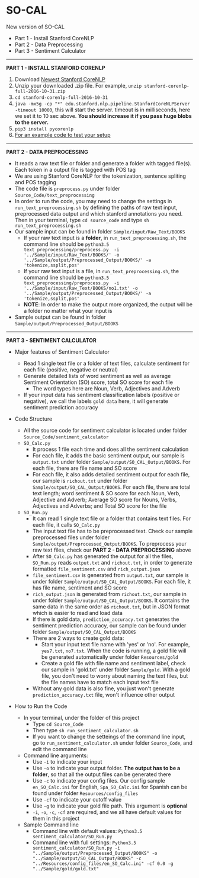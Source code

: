 # SO-CAL
New version of SO-CAL

* Part 1 - Install Stanford CoreNLP
* Part 2 - Data Preprocessing
* Part 3 - Sentiment Calculator

*****************************************************************************

<b>PART 1 - INSTALL STANFORD CORENLP</b>

1. Download [Newest Stanford CoreNLP][1]
2. Unzip your downloaded .zip file. For example, `unzip stanford-corenlp-full-2016-10-31.zip`
3. `cd stanford-corenlp-full-2016-10-31`
4. `java -mx5g -cp "*" edu.stanford.nlp.pipeline.StanfordCoreNLPServer -timeout 10000`, this will start the server.
timeout is in milliseconds, here we set it to 10 sec above. <b>You should increase it if you pass huge blobs to the server.</b>
5. `pip3 install pycorenlp`
6. [For an example code to test your setup][2]


*****************************************************************************

<b>PART 2 - DATA PREPROCESSING</b>

* It reads a raw text file or folder and generate a folder with tagged file(s). Each token in a output file is tagged with POS tag
* We are using Stanford CoreNLP for the tokenization, sentence spliting and POS tagging
* The code file is `preprocess.py` under folder `Source_Code/text_preprocessing`
* In order to run the code, you may need to change the settings in `run_text_preprocessing.sh` by defining the paths of raw text input, preprocessed data output and which stanford annotations you need. Then in your terminal, type `cd source_code` and type `sh run_text_preprocessing.sh`
* Our sample input can be found in folder `Sample/input/Raw_Text/BOOKS`
  * If your raw text input is a <b>folder</b>, in `run_text_preprocessing.sh`, the command line should be `python3.5 text_preprocessing/preprocess.py  -i '../Sample/input/Raw_Text/BOOKS/' -o '../Sample/output/Preprocessed_Output/BOOKS/' -a 'tokenize,ssplit,pos'`
  * If your raw text input is a </b>file</b>, in `run_text_preprocessing.sh`, the command line should be `python3.5 text_preprocessing/preprocess.py  -i '../Sample/input/Raw_Text/BOOKS/no1.txt' -o '../Sample/output/Preprocessed_Output/BOOKS/' -a 'tokenize,ssplit,pos'`
  * <b>NOTE</b>: In order to make the output more organized, the output will be a folder no matter what your input is
* Sample output can be found in folder `Sample/output/Preprocessed_Output/BOOKS`


*****************************************************************************

<b>PART 3 - SENTIMENT CALCULATOR</b>

* Major features of Sentiment Calculator
  * Read 1 single text file or a folder of text files, calculate sentiment for each file (positive, negative or neutral)
  * Generate detailed lists of word sentiment as well as average Sentiment Orientation (SO) score, total SO score for each file
    * The word types here are Noun, Verb, Adjectives and Adverb
  * If your input data has sentiment classification labels (positive or negative), we call the labels `gold data` here, it will generate sentiment prediction accuracy
  
* Code Structure
  * All the source code for sentiment calculator is located under folder `Source_Code/sentiment_calculator`
  * `SO_Calc.py`
    * It process 1 file each time and does all the sentiment calculation
    * For each file, it adds the basic sentiment output, our sample is `output.txt` under folder `Sample/output/SO_CAL_Output/BOOKS`. For each file, there are file name and SO score
    * For each file, it also adds detailed sentiment output for each file, our sample is `richout.txt` under folder `Sample/output/SO_CAL_Output/BOOKS`. For each file, there are total text length; word sentiment & SO score for each Noun, Verb, Adjective and Adverb; Average SO score for Nouns, Verbs, Adjectives and Adverbs; and Total SO score for the file
  * `SO_Run.py`
    * It can read 1 single text file or a folder that contains text files. For each file, it calls `SO_Calc.py`
    * The input text file has to be preprocessed text. Check our sample preprocessed files under folder `Sample/output/Preprocessed_Output/BOOKS`. To preprocess your raw text files, check our <b>PART 2 - DATA PREPROCESSING</b> above
    * After `SO_Calc.py` has generated the output for all the files, `SO_Run.py` reads `output.txt` and `richout.txt`, in order to generate formatted `file_sentiment.csv` and `rich_output.json`
    * `file_sentiment.csv` is generated from `output.txt`, our sample is under folder `Sample/output/SO_CAL_Output/BOOKS`. For each file, it has file name, sentiment and SO score
    * `rich_output.json` is generated from `richout.txt`, our sample in under folder `Sample/output/SO_CAL_Output/BOOKS`. It contains the same data in the same order as `richout.txt`, but in JSON format which is easier to read and load data
    * If there is gold data, `prediction_accuracy.txt` generates the sentiment prediction accuracy, our sample can be found under folder `Sample/output/SO_CAL_Output/BOOKS`
    * There are 2 ways to create gold data:
      * Start your input text file name with 'yes' or 'no'. For example, `yes7.txt`, `no7.txt`. When the code is running, a gold file will be generated automatically under folder `Resources/gold`
      * Create a gold file with file name and sentiment label, check our sample in 'gold.txt' under folder `Sample/gold`. With a gold file, you don't need to worry about naming the text files, but the file names have to match each input text file
    * Without any gold data is also fine, you just won't generate `prediction_accuracy.txt` file, won't influence other output

* How to Run the Code
  * In your terminal, under the folder of this project
    * Type `cd Source_Code`
    * Then type `sh run_sentiment_calculator.sh`
    * If you want to change the setteings of the command line input, go to `run_sentiment_calculator.sh` under folder `Source_Code`, and edit the command line
  * Command line arguments:
    * Use `-i` to indicate your input
    * Use `-o` to indicate your output folder. <b>The output has to be a folder</b>, so that all the output files can be generated there
    * Use `-c` to indicate your config files. Our config sample `en_SO_Calc.ini` for English, `Spa_SO_Calc.ini` for Spanish can be found under folder `Resources/config_files`
    * Use `-cf` to indicate your cutoff value
    * Use `-g` to indicate your gold file path. This argument is <b>optional</b>
    * `-i`, `-o`, `-c`, `-cf` are required, and we all have default values for them in this project
  * Sample Command line
    * Command line with default values: `Python3.5 sentiment_calculator/SO_Run.py`
    * Command line with full settings: `Python3.5 sentiment_calculator/SO_Run.py -i "../Sample/output/Preprocessed_Output/BOOKS" -o "../Sample/output/SO_CAL_Output/BOOKS" -c "../Resources/config_files/en_SO_Calc.ini" -cf 0.0 -g "../Sample/gold/gold.txt"`


[1]:http://stanfordnlp.github.io/CoreNLP/
[2]:http://stackoverflow.com/questions/32879532/stanford-nlp-for-python